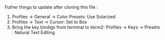 Futher things to update after cloning this file : 
1. Profiles -> General -> Color Presets: 
  Use Solarized
2. Profiles -> Text -> Cursor: 
  Set to Box
3. Bring the key bindigs from terminal to iterm2:
   Profiles -> Keys -> Presets : Natural Text Editing


